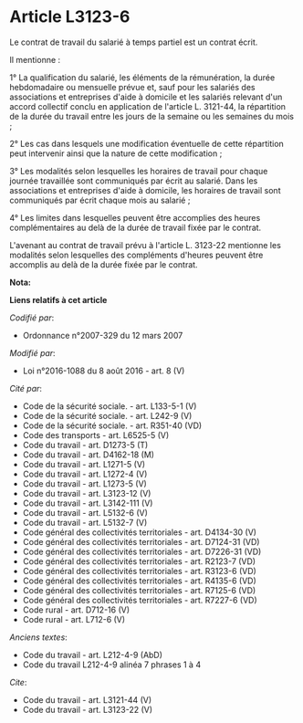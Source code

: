 # Article L3123-6

Le contrat de travail du salarié à temps partiel est un contrat écrit. 

Il mentionne : 

1° La qualification du salarié, les éléments de la rémunération, la durée hebdomadaire ou mensuelle prévue et, sauf pour les
salariés des associations et entreprises d'aide à domicile et les salariés relevant d'un accord collectif conclu en
application de l'article L. 3121-44, la répartition de la durée du travail entre les jours de la semaine ou les semaines du
mois ; 

2° Les cas dans lesquels une modification éventuelle de cette répartition peut intervenir ainsi que la nature de cette
modification ; 

3° Les modalités selon lesquelles les horaires de travail pour chaque journée travaillée sont communiqués par écrit au
salarié. Dans les associations et entreprises d'aide à domicile, les horaires de travail sont communiqués par écrit chaque
mois au salarié ; 

4° Les limites dans lesquelles peuvent être accomplies des heures complémentaires au delà de la durée de travail fixée par le
contrat. 

L'avenant au contrat de travail prévu à l'article L. 3123-22 mentionne les modalités selon lesquelles des compléments
d'heures peuvent être accomplis au delà de la durée fixée par le contrat.

**Nota:**



**Liens relatifs à cet article**

_Codifié par_:

  - Ordonnance n°2007-329 du 12 mars 2007

_Modifié par_:

  - Loi n°2016-1088 du 8 août 2016 - art. 8 (V)

_Cité par_:

  - Code de la sécurité sociale. - art. L133-5-1 (V)
  - Code de la sécurité sociale. - art. L242-9 (V)
  - Code de la sécurité sociale. - art. R351-40 (VD)
  - Code des transports - art. L6525-5 (V)
  - Code du travail - art. D1273-5 (T)
  - Code du travail - art. D4162-18 (M)
  - Code du travail - art. L1271-5 (V)
  - Code du travail - art. L1272-4 (V)
  - Code du travail - art. L1273-5 (V)
  - Code du travail - art. L3123-12 (V)
  - Code du travail - art. L3142-111 (V)
  - Code du travail - art. L5132-6 (V)
  - Code du travail - art. L5132-7 (V)
  - Code général des collectivités territoriales - art. D4134-30 (V)
  - Code général des collectivités territoriales - art. D7124-31 (VD)
  - Code général des collectivités territoriales - art. D7226-31 (VD)
  - Code général des collectivités territoriales - art. R2123-7 (VD)
  - Code général des collectivités territoriales - art. R3123-6 (VD)
  - Code général des collectivités territoriales - art. R4135-6 (VD)
  - Code général des collectivités territoriales - art. R7125-6 (VD)
  - Code général des collectivités territoriales - art. R7227-6 (VD)
  - Code rural - art. D712-16 (V)
  - Code rural - art. L712-6 (V)

_Anciens textes_:

  - Code du travail - art. L212-4-9 (AbD)
  - Code du travail L212-4-9 alinéa 7 phrases 1 à 4

_Cite_:

  - Code du travail - art. L3121-44 (V)
  - Code du travail - art. L3123-22 (V)
